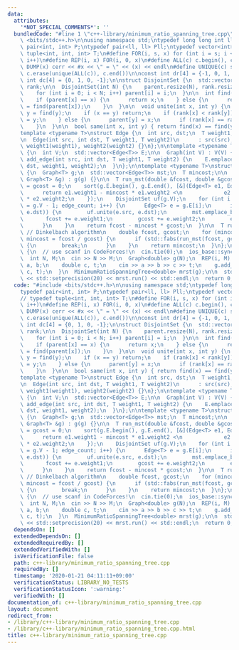 ```yaml
---
data:
  attributes:
    '*NOT_SPECIAL_COMMENTS*': ''
  bundledCode: "#line 1 \"c++-library/minimum_ratio_spanning_tree.cpp\"\n#include\
    \ <bits/stdc++.h>\n\nusing namespace std;\ntypedef long long int ll;\ntypedef\
    \ pair<int, int> P;\ntypedef pair<ll, ll> Pll;\ntypedef vector<int> Vi;\n// typedef\
    \ tuple<int, int, int> T;\n#define FOR(i, s, x) for (int i = s; i < (int)(x);\
    \ i++)\n#define REP(i, x) FOR(i, 0, x)\n#define ALL(c) c.begin(), c.end()\n#define\
    \ DUMP(x) cerr << #x << \" = \" << (x) << endl\n#define UNIQUE(c) sort(ALL(c)),\
    \ c.erase(unique(ALL(c)), c.end())\n\nconst int dr[4] = {-1, 0, 1, 0};\nconst\
    \ int dc[4] = {0, 1, 0, -1};\n\nstruct DisjointSet {\n  std::vector<int> parent,\
    \ rank;\n\n  DisjointSet(int N) {\n    parent.resize(N), rank.resize(N, 0);\n\
    \    for (int i = 0; i < N; i++) parent[i] = i;\n  }\n\n  int find(int x) {\n\
    \    if (parent[x] == x) {\n      return x;\n    } else {\n      return parent[x]\
    \ = find(parent[x]);\n    }\n  }\n\n  void unite(int x, int y) {\n    x = find(x),\
    \ y = find(y);\n    if (x == y) return;\n    if (rank[x] < rank[y]) {\n      parent[x]\
    \ = y;\n    } else {\n      parent[y] = x;\n      if (rank[x] == rank[y]) rank[x]++;\n\
    \    }\n  }\n\n  bool same(int x, int y) { return find(x) == find(y); }\n};\n\n\
    template <typename T>\nstruct Edge {\n  int src, dst;\n  T weight1, weight2;\n\
    \n  Edge(int src, int dst, T weight1, T weight2)\n      : src(src), dst(dst),\
    \ weight1(weight1), weight2(weight2) {}\n};\n\ntemplate <typename T>\nstruct Graph\
    \ {\n  int V;\n  std::vector<Edge<T>> E;\n\n  Graph(int V) : V(V) {}\n\n  void\
    \ add_edge(int src, int dst, T weight1, T weight2) {\n    E.emplace_back(src,\
    \ dst, weight1, weight2);\n  }\n};\n\ntemplate <typename T>\nstruct MinimumRatioSpanningTree\
    \ {\n  Graph<T> g;\n  std::vector<Edge<T>> mst;\n  T mincost;\n\n  MinimumRatioSpanningTree(const\
    \ Graph<T> &g) : g(g) {}\n\n  T run_mst(double &fcost, double &gcost) {\n    fcost\
    \ = gcost = 0;\n    sort(g.E.begin(), g.E.end(), [&](Edge<T> e1, Edge<T> e2) {\n\
    \      return e1.weight1 - mincost * e1.weight2 <\n             e2.weight1 - mincost\
    \ * e2.weight2;\n    });\n    DisjointSet uf(g.V);\n    for (int i = 0, edge_count\
    \ = g.V - 1; edge_count; i++) {\n      Edge<T> e = g.E[i];\n      if (!uf.same(e.src,\
    \ e.dst)) {\n        uf.unite(e.src, e.dst);\n        mst.emplace_back(e);\n \
    \       fcost += e.weight1;\n        gcost += e.weight2;\n        edge_count--;\n\
    \      }\n    }\n    return fcost - mincost * gcost;\n  }\n\n  T run() {\n   \
    \ // Dinkelbach algorithm\n    double fcost, gcost;\n    for (mincost = 0.0;;\
    \ mincost = fcost / gcost) {\n      if (std::fabs(run_mst(fcost, gcost)) < 1e-8)\
    \ {\n        break;\n      }\n    }\n    return mincost;\n  }\n};\n\nint main()\
    \ {\n  // use scanf in CodeForces!\n  cin.tie(0);\n  ios_base::sync_with_stdio(false);\n\
    \  int N, M;\n  cin >> N >> M;\n  Graph<double> g(N);\n  REP(i, M) {\n    int\
    \ a, b;\n    double c, t;\n    cin >> a >> b >> c >> t;\n    g.add_edge(a, b,\
    \ c, t);\n  }\n  MinimumRatioSpanningTree<double> mrst(g);\n\n  std::cout << std::fixed\
    \ << std::setprecision(20) << mrst.run() << std::endl;\n  return 0;\n}\n"
  code: "#include <bits/stdc++.h>\n\nusing namespace std;\ntypedef long long int ll;\n\
    typedef pair<int, int> P;\ntypedef pair<ll, ll> Pll;\ntypedef vector<int> Vi;\n\
    // typedef tuple<int, int, int> T;\n#define FOR(i, s, x) for (int i = s; i < (int)(x);\
    \ i++)\n#define REP(i, x) FOR(i, 0, x)\n#define ALL(c) c.begin(), c.end()\n#define\
    \ DUMP(x) cerr << #x << \" = \" << (x) << endl\n#define UNIQUE(c) sort(ALL(c)),\
    \ c.erase(unique(ALL(c)), c.end())\n\nconst int dr[4] = {-1, 0, 1, 0};\nconst\
    \ int dc[4] = {0, 1, 0, -1};\n\nstruct DisjointSet {\n  std::vector<int> parent,\
    \ rank;\n\n  DisjointSet(int N) {\n    parent.resize(N), rank.resize(N, 0);\n\
    \    for (int i = 0; i < N; i++) parent[i] = i;\n  }\n\n  int find(int x) {\n\
    \    if (parent[x] == x) {\n      return x;\n    } else {\n      return parent[x]\
    \ = find(parent[x]);\n    }\n  }\n\n  void unite(int x, int y) {\n    x = find(x),\
    \ y = find(y);\n    if (x == y) return;\n    if (rank[x] < rank[y]) {\n      parent[x]\
    \ = y;\n    } else {\n      parent[y] = x;\n      if (rank[x] == rank[y]) rank[x]++;\n\
    \    }\n  }\n\n  bool same(int x, int y) { return find(x) == find(y); }\n};\n\n\
    template <typename T>\nstruct Edge {\n  int src, dst;\n  T weight1, weight2;\n\
    \n  Edge(int src, int dst, T weight1, T weight2)\n      : src(src), dst(dst),\
    \ weight1(weight1), weight2(weight2) {}\n};\n\ntemplate <typename T>\nstruct Graph\
    \ {\n  int V;\n  std::vector<Edge<T>> E;\n\n  Graph(int V) : V(V) {}\n\n  void\
    \ add_edge(int src, int dst, T weight1, T weight2) {\n    E.emplace_back(src,\
    \ dst, weight1, weight2);\n  }\n};\n\ntemplate <typename T>\nstruct MinimumRatioSpanningTree\
    \ {\n  Graph<T> g;\n  std::vector<Edge<T>> mst;\n  T mincost;\n\n  MinimumRatioSpanningTree(const\
    \ Graph<T> &g) : g(g) {}\n\n  T run_mst(double &fcost, double &gcost) {\n    fcost\
    \ = gcost = 0;\n    sort(g.E.begin(), g.E.end(), [&](Edge<T> e1, Edge<T> e2) {\n\
    \      return e1.weight1 - mincost * e1.weight2 <\n             e2.weight1 - mincost\
    \ * e2.weight2;\n    });\n    DisjointSet uf(g.V);\n    for (int i = 0, edge_count\
    \ = g.V - 1; edge_count; i++) {\n      Edge<T> e = g.E[i];\n      if (!uf.same(e.src,\
    \ e.dst)) {\n        uf.unite(e.src, e.dst);\n        mst.emplace_back(e);\n \
    \       fcost += e.weight1;\n        gcost += e.weight2;\n        edge_count--;\n\
    \      }\n    }\n    return fcost - mincost * gcost;\n  }\n\n  T run() {\n   \
    \ // Dinkelbach algorithm\n    double fcost, gcost;\n    for (mincost = 0.0;;\
    \ mincost = fcost / gcost) {\n      if (std::fabs(run_mst(fcost, gcost)) < 1e-8)\
    \ {\n        break;\n      }\n    }\n    return mincost;\n  }\n};\n\nint main()\
    \ {\n  // use scanf in CodeForces!\n  cin.tie(0);\n  ios_base::sync_with_stdio(false);\n\
    \  int N, M;\n  cin >> N >> M;\n  Graph<double> g(N);\n  REP(i, M) {\n    int\
    \ a, b;\n    double c, t;\n    cin >> a >> b >> c >> t;\n    g.add_edge(a, b,\
    \ c, t);\n  }\n  MinimumRatioSpanningTree<double> mrst(g);\n\n  std::cout << std::fixed\
    \ << std::setprecision(20) << mrst.run() << std::endl;\n  return 0;\n}\n"
  dependsOn: []
  extendedDependsOn: []
  extendedRequiredBy: []
  extendedVerifiedWith: []
  isVerificationFile: false
  path: c++-library/minimum_ratio_spanning_tree.cpp
  requiredBy: []
  timestamp: '2020-01-21 04:11:11+09:00'
  verificationStatus: LIBRARY_NO_TESTS
  verificationStatusIcon: ':warning:'
  verifiedWith: []
documentation_of: c++-library/minimum_ratio_spanning_tree.cpp
layout: document
redirect_from:
- /library/c++-library/minimum_ratio_spanning_tree.cpp
- /library/c++-library/minimum_ratio_spanning_tree.cpp.html
title: c++-library/minimum_ratio_spanning_tree.cpp
---
```

